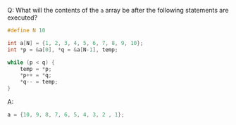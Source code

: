 Q: What will the contents of the `a` array be after the following statements are
executed?

```c
#define N 10

int a[N] = {1, 2, 3, 4, 5, 6, 7, 8, 9, 10};
int *p = &a[0], *q = &a[N-1], temp;

while (p < q) {
    temp = *p;
    *p++ = *q;
    *q-- = temp;
}
```

A:

```c
a = {10, 9, 8, 7, 6, 5, 4, 3, 2 , 1};
```
